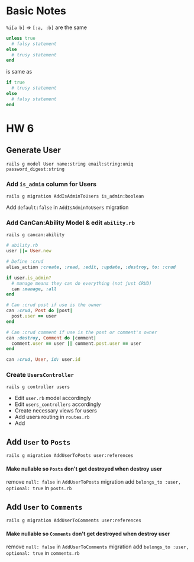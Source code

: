 # Basic Notes

`%i[a b]` => `[:a, :b]` are the same

```rb
unless true
  # falsy statement
else
  # trusy statement
end
```

is same as

```rb
if true
  # trusy statement
else
  # falsy statement
end
```

# HW 6

## Generate User

```
rails g model User name:string email:string:uniq password_digest:string
```

### Add `is_admin` column for Users

```
rails g migration AddIsAdminToUsers is_admin:boolean
```

Add `default:false` in `AddIsAdminToUsers` migration

### Add CanCan:Ability Model & edit `ability.rb`

```
rails g cancan:ability
```

```rb
# ability.rb
user ||= User.new

# Define :crud
alias_action :create, :read, :edit, :update, :destroy, to: :crud

if user.is_admin?
  # manage means they can do everything (not just CRUD)
  can :manage, :all
end

# Can :crud post if use is the owner
can :crud, Post do |post|
  post.user == user
end

# Can :crud comment if use is the post or comment's owner
can :destroy, Comment do |comment|
  comment.user == user || comment.post.user == user
end

can :crud, User, id: user.id
```

### Create `UsersController`

```
rails g controller users
```

- Edit `user.rb` model accordingly
- Edit `users_controllers` accordingly
- Create necessary views for users
- Add users routing in `routes.rb`
- Add

## Add `User` to `Posts`

```
rails g migration AddUserToPosts user:references
```

#### Make nullable so `Posts` don't get destroyed when destroy user

remove `null: false` in `AddUserToPosts` migration
add `belongs_to :user, optional: true` in `posts.rb`

## Add `User` to `Comments`

```
rails g migration AddUserToComments user:references
```

#### Make nullable so `Comments` don't get destroyed when destroy user

remove `null: false` in `AddUserToComments` migration
add `belongs_to :user, optional: true` in `comments.rb`
